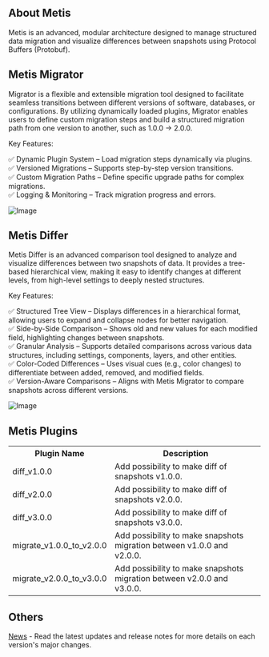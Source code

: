 About Metis
-------------------------------------------------------------------------------

Metis is an advanced, modular architecture designed to manage structured data migration and visualize differences between snapshots using Protocol Buffers (Protobuf).

Metis Migrator
-------------------------------------------------------------------------------

Migrator is a flexible and extensible migration tool designed to facilitate seamless transitions between different versions of software, databases, or configurations. By utilizing dynamically loaded plugins, Migrator enables users to define custom migration steps and build a structured migration path from one version to another, such as 1.0.0 → 2.0.0.

Key Features: </br>

✅ Dynamic Plugin System – Load migration steps dynamically via plugins.  </br>
✅ Versioned Migrations – Supports step-by-step version transitions. </br>
✅ Custom Migration Paths – Define specific upgrade paths for complex migrations. </br>
✅ Logging & Monitoring – Track migration progress and errors.

![Image](https://github.com/user-attachments/assets/2f77ea2b-22cf-4200-97f9-c78ecbc84427)

Metis Differ
-------------------------------------------------------------------------------

Metis Differ is an advanced comparison tool designed to analyze and visualize differences between two snapshots of data. It provides a tree-based hierarchical view, making it easy to identify changes at different levels, from high-level settings to deeply nested structures.

Key Features: </br> 

✅ Structured Tree View – Displays differences in a hierarchical format, allowing users to expand and collapse nodes for better navigation. </br>
✅ Side-by-Side Comparison – Shows old and new values for each modified field, highlighting changes between snapshots. </br>
✅ Granular Analysis – Supports detailed comparisons across various data structures, including settings, components, layers, and other entities. </br>
✅ Color-Coded Differences – Uses visual cues (e.g., color changes) to differentiate between added, removed, and modified fields. </br>
✅ Version-Aware Comparisons – Aligns with Metis Migrator to compare snapshots across different versions. </br>

![Image](https://github.com/user-attachments/assets/a4e1551e-420c-45c2-96e7-ec62e4922d36)

Metis Plugins
-------------------------------------------------------------------------------
<table>
  <tr>
    <th>Plugin Name</th>
    <th>Description</th>
  </tr>
  <tr>
    <td>diff_v1.0.0</td>
    <td>Add possibility to make diff of snapshots v1.0.0.</td>
  </tr>
  <tr>
    <td>diff_v2.0.0</td>
    <td>Add possibility to make diff of snapshots v2.0.0.</td>
  </tr>
  <tr>
    <td>diff_v3.0.0</td>
    <td>Add possibility to make diff of snapshots v3.0.0.</td>
  </tr>
  <tr>
    <td>migrate_v1.0.0_to_v2.0.0</td>
    <td>Add possibility to make snapshots migration between v1.0.0 and v2.0.0.</td>
  </tr>
  <tr>
    <td>migrate_v2.0.0_to_v3.0.0</td>
    <td>Add possibility to make snapshots migration between v2.0.0 and v3.0.0.</td>
  </tr>
</table>

Others
-------------------------------------------------------------------------------

[News](https://github.com/AdamMinge/metis/blob/master/NEWS.md) - Read the latest updates and release notes for more details on each version's major changes.